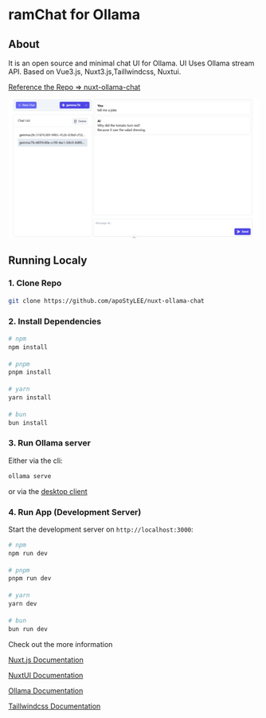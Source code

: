 
# ramChat for Ollama

## About

It is an open source and minimal chat UI for Ollama. UI Uses Ollama stream API. Based on Vue3.js, Nuxt3.js,Taillwindcss, Nuxtui.

[Reference the Repo => nuxt-ollama-chat](https://github.com/apoStyLEE/nuxt-ollama-chat)

![Model Selector](./screenshots/snapshot.png)

## Running Localy

### 1. Clone Repo

```bash
git clone https://github.com/apoStyLEE/nuxt-ollama-chat
```

### 2. Install Dependencies

```bash
# npm
npm install

# pnpm
pnpm install

# yarn
yarn install

# bun
bun install
```

### 3. Run Ollama server

Either via the cli:

```bash
ollama serve
```

or via the [desktop client](https://ollama.com/download)

### 4. Run App (Development Server)

Start the development server on `http://localhost:3000`:

```bash
# npm
npm run dev

# pnpm
pnpm run dev

# yarn
yarn dev

# bun
bun run dev
```

Check out the more information

[Nuxt.js Documentation](https://nuxt.com/docs/getting-started/deployment)

[NuxtUI Documentation](https://ui.nuxt.com/getting-started)

[Ollama Documentation](https://ollama.com)

[Taillwindcss Documentation](https://www.tailwindcss.cn/docs/installation)
